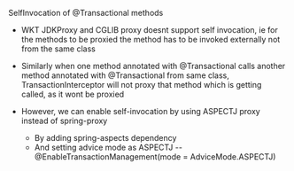 SelfInvocation of @Transactional methods

* WKT JDKProxy and CGLIB proxy doesnt support self invocation, ie for the methods to be proxied the method has to be invoked externally not from the same class
* Similarly when one method annotated with @Transactional calls another method annotated with @Transactional from same class, TransactionInterceptor will not proxy that method which is getting called, as it wont be proxied

* However, we can enable self-invocation by using ASPECTJ proxy instead of spring-proxy
  * By adding spring-aspects dependency
  * And setting advice mode as ASPECTJ -- @EnableTransactionManagement(mode = AdviceMode.ASPECTJ)